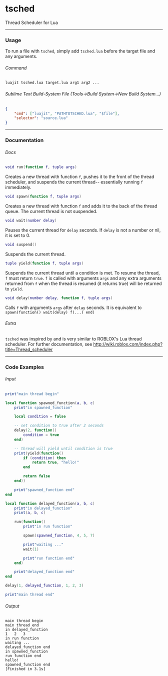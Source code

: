 # tsched
Thread Scheduler for Lua

***

### Usage

To run a file with `tsched`, simply add `tsched.lua` before the target file and any arguments.

###### Command
`luajit tsched.lua target.lua arg1 arg2 ...`

###### Sublime Text Build-System File (Tools->Build System->New Build System...)

```json
{
	"cmd": ["luajit", "PATHTOTSCHED.lua", "$file"],
	"selector": "source.lua"
}
```

***

### Documentation

###### Docs

```lua
void run(function f, tuple args)
```
Creates a new thread with function `f`, pushes it to the front of the thread scheduler, and suspends the current thread-- essentially running `f` immediately.


```lua
void spawn(function f, tuple args)
```
Creates a new thread with function `f` and adds it to the back of the thread queue. The current thread is not suspended.


```lua
void wait(number delay)
```
Pauses the current thread for `delay` seconds.
If `delay` is not a number or nil, it is set to 0.


```lua
void suspend()
```
Suspends the current thread.


```lua
tuple yield(function f, tuple args)
```
Suspends the current thread until a condition is met. To resume the thread, `f` must return `true`.
`f` is called with arguments `args` and any extra arguments returned from `f` when the thread is resumed (it returns true) will be returned to `yield`.


```lua
void delay(number delay, function f, tuple args)
```
Calls `f` with arguments `args` after `delay` seconds. It is equivalent to ```spawn(function() wait(delay) f(...) end)```

###### Extra

`tsched` was inspired by and is very similar to ROBLOX's Lua thread scheduler. For further documentation, see http://wiki.roblox.com/index.php?title=Thread_scheduler

***

### Code Examples

###### Input

```lua
print"main thread begin"

local function spawned_function(a, b, c)
	print"in spawned_function"

	local condition = false

	-- set condition to true after 2 seconds
	delay(2, function()
		condition = true
	end)

	-- thread will yield until condition is true
	print(yield(function()
		if (condition) then
			return true, "hello!"
		end

		return false
	end))

	print"spawned_function end"
end

local function delayed_function(a, b, c)
	print"in delayed_function"
	print(a, b, c)

	run(function()
		print"in run function"

		spawn(spawned_function, 4, 5, 7)

		print"waiting ..."
		wait(1)

		print"run function end"
	end)

	print"delayed_function end"
end

delay(1, delayed_function, 1, 2, 3)

print"main thread end"
```

###### Output

```
main thread begin
main thread end
in delayed_function
1	2	3
in run function
waiting ...
delayed_function end
in spawned_function
run function end
hello!
spawned_function end
[Finished in 3.1s]
```





